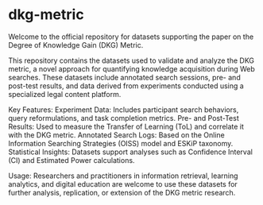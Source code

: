 # dkg-metric
Welcome to the official repository for datasets supporting the paper on the Degree of Knowledge Gain (DKG) Metric.

This repository contains the datasets used to validate and analyze the DKG metric, a novel approach for quantifying knowledge acquisition during Web searches. These datasets include annotated search sessions, pre- and post-test results, and data derived from experiments conducted using a specialized legal content platform.

Key Features:
Experiment Data: Includes participant search behaviors, query reformulations, and task completion metrics.
Pre- and Post-Test Results: Used to measure the Transfer of Learning (ToL) and correlate it with the DKG metric.
Annotated Search Logs: Based on the Online Information Searching Strategies (OISS) model and ESKiP taxonomy.
Statistical Insights: Datasets support analyses such as Confidence Interval (CI) and Estimated Power calculations.

Usage:
Researchers and practitioners in information retrieval, learning analytics, and digital education are welcome to use these datasets for further analysis, replication, or extension of the DKG metric research.



